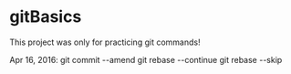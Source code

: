 # gitBasics
This project was only for practicing git commands!

Apr 16, 2016: 
git commit --amend
git rebase --continue
git rebase --skip

